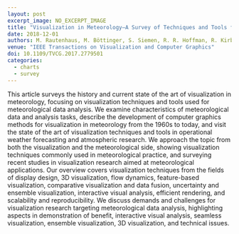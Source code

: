```yaml
---
layout: post
excerpt_image: NO_EXCERPT_IMAGE
title: "Visualization in Meteorology—A Survey of Techniques and Tools for Data Analysis Tasks"
date: 2018-12-01
authors: M. Rautenhaus, M. Böttinger, S. Siemen, R. R. Hoffman, R. Kirby, M. Mirzargar, N. Röber & R. Westermann
venue: "IEEE Transactions on Visualization and Computer Graphics"
doi: 10.1109/TVCG.2017.2779501
categories:
  - charts
  - survey
---
```

This article surveys the history and current state of the art of visualization in meteorology, focusing on visualization techniques and tools used for meteorological data analysis. We examine characteristics of meteorological data and analysis tasks, describe the development of computer graphics methods for visualization in meteorology from the 1960s to today, and visit the state of the art of visualization techniques and tools in operational weather forecasting and atmospheric research. We approach the topic from both the visualization and the meteorological side, showing visualization techniques commonly used in meteorological practice, and surveying recent studies in visualization research aimed at meteorological applications. Our overview covers visualization techniques from the fields of display design, 3D visualization, flow dynamics, feature-based visualization, comparative visualization and data fusion, uncertainty and ensemble visualization, interactive visual analysis, efficient rendering, and scalability and reproducibility. We discuss demands and challenges for visualization research targeting meteorological data analysis, highlighting aspects in demonstration of benefit, interactive visual analysis, seamless visualization, ensemble visualization, 3D visualization, and technical issues.

